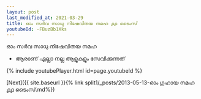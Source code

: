```yaml
---
layout: post
last_modified_at: 2021-03-29
title: ഓം സർവ സാധു നിഷേവിതയ നമഹ ൧൧ ടൈംസ്
youtubeId: -FBuzBb1Xks
---
```

 
 
 ഓം സർവ സാധു നിഷേവിതയ നമഹ 
 
 -  ആരാണ് എല്ലാ നല്ല ആളുകളും സേവിക്കുന്നത് 
 
  
 
  
 
 
 
 
 
 


{% include youtubePlayer.html id=page.youtubeId %}
 
[Next]({{ site.baseurl }}{% link  split1/_posts/2013-05-13-ഓം ഗുഹായ നമഹ ൧൧ ടൈംസ്.md%})
 

